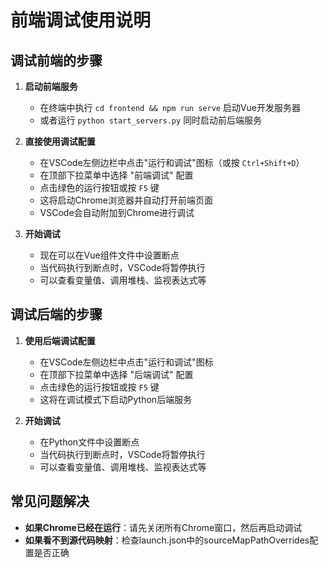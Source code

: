 # 前端调试使用说明

## 调试前端的步骤

1. **启动前端服务**
   - 在终端中执行 `cd frontend && npm run serve` 启动Vue开发服务器
   - 或者运行 `python start_servers.py` 同时启动前后端服务

2. **直接使用调试配置**
   - 在VSCode左侧边栏中点击"运行和调试"图标（或按 `Ctrl+Shift+D`）
   - 在顶部下拉菜单中选择 "前端调试" 配置
   - 点击绿色的运行按钮或按 `F5` 键
   - 这将启动Chrome浏览器并自动打开前端页面
   - VSCode会自动附加到Chrome进行调试

3. **开始调试**
   - 现在可以在Vue组件文件中设置断点
   - 当代码执行到断点时，VSCode将暂停执行
   - 可以查看变量值、调用堆栈、监视表达式等

## 调试后端的步骤

1. **使用后端调试配置**
   - 在VSCode左侧边栏中点击"运行和调试"图标
   - 在顶部下拉菜单中选择 "后端调试" 配置
   - 点击绿色的运行按钮或按 `F5` 键
   - 这将在调试模式下启动Python后端服务

2. **开始调试**
   - 在Python文件中设置断点
   - 当代码执行到断点时，VSCode将暂停执行
   - 可以查看变量值、调用堆栈、监视表达式等

## 常见问题解决

- **如果Chrome已经在运行**：请先关闭所有Chrome窗口，然后再启动调试
- **如果看不到源代码映射**：检查launch.json中的sourceMapPathOverrides配置是否正确
